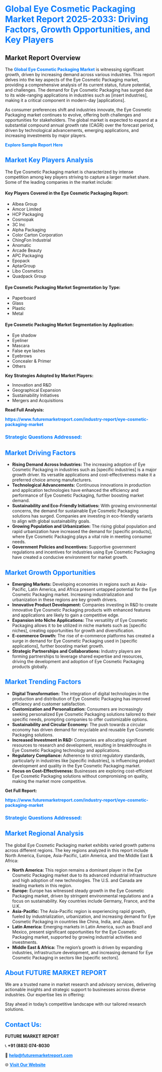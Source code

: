 <h1 style="color: #007BFF;">Global Eye Cosmetic Packaging Market Report 2025-2033: Driving Factors, Growth Opportunities, and Key Players</h1>

<section id="overview">
<h2>Market Report Overview</h2>
<p>The <a href="https://www.futuremarketreport.com/industry-report/eye-cosmetic-packaging-market" style="color: #007BFF; text-decoration: none;"><strong>Global Eye Cosmetic Packaging Market</strong></a> is witnessing significant growth, driven by increasing demand across various industries. This report delves into the key aspects of the Eye Cosmetic Packaging market, providing a comprehensive analysis of its current status, future potential, and challenges. The demand for Eye Cosmetic Packaging has surged due to its wide-ranging applications in industries such as [insert industries], making it a critical component in modern-day [applications].</p>
<p>As consumer preferences shift and industries innovate, the Eye Cosmetic Packaging market continues to evolve, offering both challenges and opportunities for stakeholders. The global market is expected to expand at a substantial compound annual growth rate (CAGR) over the forecast period, driven by technological advancements, emerging applications, and increasing investments by major players.</p>
</section>

<section id="overview">
<p><a href="https://www.futuremarketreport.com/request-sample/reportId=90251" style="color: #007BFF; text-decoration: none;"><strong>Explore Sample Report Here</strong></a></p>
</section>

<section id="key-players">
<h2 style="color: #007BFF;">Market Key Players Analysis</h2>
<p>The Eye Cosmetic Packaging market is characterized by intense competition among key players striving to capture a larger market share. Some of the leading companies in the market include:</p>
<h4>Key Players Covered in the Eye Cosmetic Packaging Report:</h4>
<ul><li>Albea Group</li><li>Amcor Limited</li><li>HCP Packaging</li><li>Cosmopak</li><li>3C Inc</li><li>Alpha Packaging</li><li>Color Carton Corporation</li><li>ChingFon Industrial</li><li>Anomatic</li><li>Arcade Beauty</li><li>APC Packaging</li><li>Epopack</li><li>AptarGroup</li><li>Libo Cosmetics</li><li>Quadpack Group</li></ul>
<h4>Eye Cosmetic Packaging Market Segmentation by Type:</h4>
<ul><li>Paperboard</li><li>Glass</li><li>Plastic</li><li>Metal</li></ul>

<h4>Eye Cosmetic Packaging Market Segmentation by Application:</h4>
<ul><li>Eye shadow</li><li>Eyeliner</li><li>Mascara</li><li>False eye lashes</li><li>Eyebrows</li><li>Concealer &amp; Primer</li><li>Others</li></ul>
<p><strong>Key Strategies Adopted by Market Players:</strong></p>
<ul>
<li>Innovation and R&D</li>
<li>Geographical Expansion</li>
<li>Sustainability Initiatives</li>
<li>Mergers and Acquisitions</li>
</ul>
</section>

<section>
<p><strong>Read Full Analysis: </strong></p><a href="https://www.futuremarketreport.com/industry-report/eye-cosmetic-packaging-market" style="color: #007BFF; text-decoration: none;"><strong>https://www.futuremarketreport.com/industry-report/eye-cosmetic-packaging-market</strong></a>
<h3 style="color: #007BFF;">Strategic Questions Addressed:</h3>
</section>

<section id="driving-factors">
<h2 style="color: #007BFF;">Market Driving Factors</h2>
<ul>
<li><strong>Rising Demand Across Industries:</strong> The increasing adoption of Eye Cosmetic Packaging in industries such as [specific industries] is a major growth driver. Its versatile applications and cost-effectiveness make it a preferred choice among manufacturers.</li>
<li><strong>Technological Advancements:</strong> Continuous innovations in production and application technologies have enhanced the efficiency and performance of Eye Cosmetic Packaging, further boosting market demand.</li>
<li><strong>Sustainability and Eco-Friendly Initiatives:</strong> With growing environmental concerns, the demand for sustainable Eye Cosmetic Packaging solutions has surged. Companies are investing in eco-friendly variants to align with global sustainability goals.</li>
<li><strong>Growing Population and Urbanization:</strong> The rising global population and rapid urbanization have increased the demand for [specific products], where Eye Cosmetic Packaging plays a vital role in meeting consumer needs.</li>
<li><strong>Government Policies and Incentives:</strong> Supportive government regulations and incentives for industries using Eye Cosmetic Packaging have created a conducive environment for market growth.</li>
</ul>
</section>

<section id="growth-opportunities">
<h2 style="color: #007BFF;">Market Growth Opportunities</h2>
<ul>
<li><strong>Emerging Markets:</strong> Developing economies in regions such as Asia-Pacific, Latin America, and Africa present untapped potential for the Eye Cosmetic Packaging market. Increasing industrialization and urbanization in these regions are key growth drivers.</li>
<li><strong>Innovative Product Development:</strong> Companies investing in R&D to create innovative Eye Cosmetic Packaging products with enhanced features and applications are likely to gain a competitive edge.</li>
<li><strong>Expansion into Niche Applications:</strong> The versatility of Eye Cosmetic Packaging allows it to be utilized in niche markets such as [specific niches], creating opportunities for growth and diversification.</li>
<li><strong>E-commerce Growth:</strong> The rise of e-commerce platforms has created a surge in demand for Eye Cosmetic Packaging used in [specific applications], further boosting market growth.</li>
<li><strong>Strategic Partnerships and Collaborations:</strong> Industry players are forming partnerships to leverage shared expertise and resources, driving the development and adoption of Eye Cosmetic Packaging products globally.</li>
</ul>
</section>

<section id="trending-factors">
<h2 style="color: #007BFF;">Market Trending Factors</h2>
<ul>
<li><strong>Digital Transformation:</strong> The integration of digital technologies in the production and distribution of Eye Cosmetic Packaging has improved efficiency and customer satisfaction.</li>
<li><strong>Customization and Personalization:</strong> Consumers are increasingly seeking personalized Eye Cosmetic Packaging solutions tailored to their specific needs, prompting companies to offer customizable options.</li>
<li><strong>Sustainability and Circular Economy:</strong> The push towards a circular economy has driven demand for recyclable and reusable Eye Cosmetic Packaging solutions.</li>
<li><strong>Increased Investment in R&D:</strong> Companies are allocating significant resources to research and development, resulting in breakthroughs in Eye Cosmetic Packaging technology and applications.</li>
<li><strong>Regulatory Compliance:</strong> Adherence to strict regulatory standards, particularly in industries like [specific industries], is influencing product development and quality in the Eye Cosmetic Packaging market.</li>
<li><strong>Focus on Cost-Effectiveness:</strong> Businesses are exploring cost-efficient Eye Cosmetic Packaging solutions without compromising on quality, making the market more competitive.</li>
</ul>
</section>

<section>
<p><strong>Get Full Report: </strong></p><a href="https://www.futuremarketreport.com/industry-report/eye-cosmetic-packaging-market" style="color: #007BFF; text-decoration: none;"><strong>https://www.futuremarketreport.com/industry-report/eye-cosmetic-packaging-market</strong></a>
<h3 style="color: #007BFF;">Strategic Questions Addressed:</h3>
</section>


<section id="regional-analysis">
<h2 style="color: #007BFF;">Market Regional Analysis</h2>
<p>The global Eye Cosmetic Packaging market exhibits varied growth patterns across different regions. The key regions analyzed in this report include North America, Europe, Asia-Pacific, Latin America, and the Middle East & Africa:</p>
<ul>
<li><strong>North America:</strong> This region remains a dominant player in the Eye Cosmetic Packaging market due to its advanced industrial infrastructure and high adoption of new technologies. The U.S. and Canada are leading markets in this region.</li>
<li><strong>Europe:</strong> Europe has witnessed steady growth in the Eye Cosmetic Packaging market, driven by stringent environmental regulations and a focus on sustainability. Key countries include Germany, France, and the U.K.</li>
<li><strong>Asia-Pacific:</strong> The Asia-Pacific region is experiencing rapid growth, fueled by industrialization, urbanization, and increasing demand for Eye Cosmetic Packaging in countries like China, India, and Japan.</li>
<li><strong>Latin America:</strong> Emerging markets in Latin America, such as Brazil and Mexico, present significant opportunities for the Eye Cosmetic Packaging market, supported by growing industrial activities and investments.</li>
<li><strong>Middle East & Africa:</strong> The region’s growth is driven by expanding industries, infrastructure development, and increasing demand for Eye Cosmetic Packaging in sectors like [specific sectors].</li>
</ul>
</section>

<footer>
<h2 style="color: #007BFF;">About FUTURE MARKET REPORT</h2>
<p>We are a trusted name in market research and advisory services, delivering actionable insights and strategic support to businesses across diverse industries. Our expertise lies in offering:</p>

<p>Stay ahead in today’s competitive landscape with our tailored research solutions.</p>

<h2 style="color: #007BFF;">Contact Us:</h2>
<p><strong>FUTURE MARKET REPORT</strong></p>
<p>📞 <strong>+91 (883) 074-8030</strong></p>
<p>📧 <strong><a href="mailto:help@futuremarketreport.com" style="color: #007BFF;">help@futuremarketreport.com</a></strong></p>
<p>🌐 <strong><a href="https://www.futuremarketreport.com/" style="color: #007BFF;">Visit Our Website</a></strong></p>
</footer>